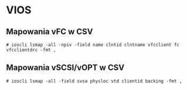 # VIOS

## Mapowania vFC w CSV

```
# ioscli lsmap -all -npiv -field name clntid clntname vfcclient fc vfcclientdrc -fmt ,
```

## Mapowania vSCSI/vOPT w CSV

```
# ioscli lsmap -all -field svsa physloc vtd clientid backing -fmt ,
```